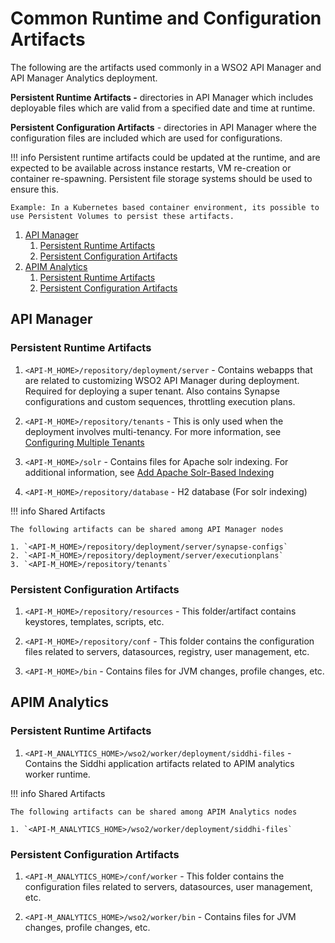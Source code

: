 # Common Runtime and Configuration Artifacts

The following are the artifacts used commonly in a WSO2 API Manager and API Manager Analytics deployment.

**Persistent Runtime Artifacts -** directories in API Manager which includes deployable files which are valid from a specified date and time at runtime.

**Persistent Configuration Artifacts** - directories in API Manager where the configuration files are included which are used for configurations.

!!! info
        Persistent runtime artifacts could be updated at the runtime, and are expected to be available across instance restarts, VM re-creation or container re-spawning. Persistent file storage systems should be used to ensure this.

    Example: In a Kubernetes based container environment, its possible to use Persistent Volumes to persist these artifacts.


1. [API Manager](##api-manager)
    1. [Persistent Runtime Artifacts](#persistent-runtime-artifacts)
    2. [Persistent Configuration Artifacts](#persistent-configuration-artifacts)
2. [APIM Analytics](#apim-analytics)
    1. [Persistent Runtime Artifacts](#persistent-runtime-artifacts_1)
    2. [Persistent Configuration Artifacts](#persistent-configuration-artifacts_1)

## API Manager

### Persistent Runtime Artifacts

1. `<API-M_HOME>/repository/deployment/server` -  Contains webapps that are related to customizing WSO2 API Manager during deployment. Required for deploying a super tenant. Also contains Synapse configurations and custom sequences, throttling execution plans.

2. `<API-M_HOME>/repository/tenants` - This is only used when the deployment involves multi-tenancy. For more information, see [Configuring Multiple Tenants](https://docs.wso2.com/display/AM210/Configuring+Multiple+Tenants)

3. `<API-M_HOME>/solr` - Contains files for Apache solr indexing. For additional information, see [Add Apache Solr-Based Indexing](https://docs.wso2.com/display/AM210/Add+Apache+Solr-Based+Indexing)

4.  `<API-M_HOME>/repository/database` - H2 database (For solr indexing)

!!! info
    Shared Artifacts

    The following artifacts can be shared among API Manager nodes

    1. `<API-M_HOME>/repository/deployment/server/synapse-configs`
    2. `<API-M_HOME>/repository/deployment/server/executionplans`
    3. `<API-M_HOME>/repository/tenants`


### Persistent Configuration Artifacts

1. `<API-M_HOME>/repository/resources` - This folder/artifact contains keystores, templates, scripts, etc.

2. `<API-M_HOME>/repository/conf` - This folder contains the configuration files related to servers, datasources, registry, user management, etc.

3. `<API-M_HOME>/bin` - Contains files for JVM changes, profile changes, etc.

## APIM Analytics

### Persistent Runtime Artifacts

1. `<API-M_ANALYTICS_HOME>/wso2/worker/deployment/siddhi-files` -  Contains the Siddhi application artifacts related to APIM analytics worker runtime.

!!! info
    Shared Artifacts

    The following artifacts can be shared among APIM Analytics nodes

    1. `<API-M_ANALYTICS_HOME>/wso2/worker/deployment/siddhi-files`


### Persistent Configuration Artifacts

1. `<API-M_ANALYTICS_HOME>/conf/worker` - This folder contains the configuration files related to servers, datasources, user management, etc.

2. `<API-M_ANALYTICS_HOME>/wso2/worker/bin` -  Contains files for JVM changes, profile changes, etc.
